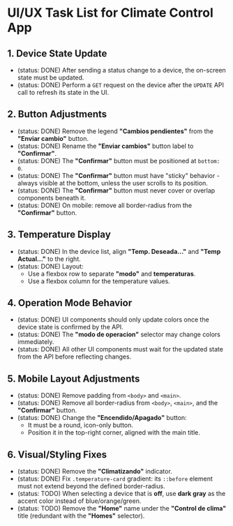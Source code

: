 # UI/UX Task List for Climate Control App

## 1. Device State Update

- (status: DONE) After sending a status change to a device, the on-screen state must be updated.
- (status: DONE) Perform a `GET` request on the device after the `UPDATE` API call to refresh its state in the UI.

## 2. Button Adjustments

- (status: DONE) Remove the legend **"Cambios pendientes"** from the **"Enviar cambio"** button.
- (status: DONE) Rename the **"Enviar cambios"** button label to **"Confirmar"**.
- (status: DONE) The **"Confirmar"** button must be positioned at `bottom: 0`.
- (status: DONE) The **"Confirmar"** button must have "sticky" behavior - always visible at the bottom, unless the user scrolls to its position.
- (status: DONE) The **"Confirmar"** button must never cover or overlap components beneath it.
- (status: DONE) On mobile: remove all border-radius from the **"Confirmar"** button.

## 3. Temperature Display

- (status: DONE) In the device list, align **"Temp. Deseada..."** and **"Temp Actual..."** to the right.
- (status: DONE) Layout:
  - Use a flexbox row to separate **"modo"** and **temperaturas**.
  - Use a flexbox column for the temperature values.

## 4. Operation Mode Behavior

- (status: DONE) UI components should only update colors once the device state is confirmed by the API.
- (status: DONE) The **"modo de operacion"** selector may change colors immediately.
- (status: DONE) All other UI components must wait for the updated state from the API before reflecting changes.

## 5. Mobile Layout Adjustments

- (status: DONE) Remove padding from `<body>` and `<main>`.
- (status: DONE) Remove all border-radius from `<body>`, `<main>`, and the **"Confirmar"** button.
- (status: DONE) Change the **"Encendido/Apagado"** button:
  - It must be a round, icon-only button.
  - Position it in the top-right corner, aligned with the main title.

## 6. Visual/Styling Fixes

- (status: DONE) Remove the **"Climatizando"** indicator.
- (status: DONE) Fix `.temperature-card` gradient: its `::before` element must not extend beyond the defined border-radius.
- (status: TODO) When selecting a device that is **off**, use **dark gray** as the accent color instead of blue/orange/green.
- (status: TODO) Remove the **"Home"** name under the **"Control de clima"** title (redundant with the **"Homes"** selector).
